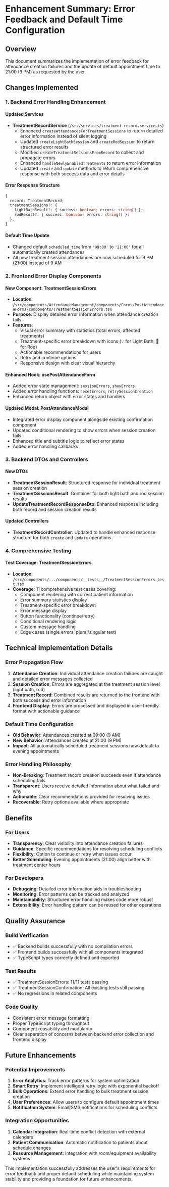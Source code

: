 # Enhancement Summary: Error Feedback and Default Time Configuration

## Overview

This document summarizes the implementation of error feedback for attendance creation failures and the update of default appointment time to 21:00 (9 PM) as requested by the user.

## Changes Implemented

### 1. Backend Error Handling Enhancement

#### Updated Services

- **TreatmentRecordService** (`/src/services/treatment-record.service.ts`)
  - Enhanced `createAttendancesForTreatmentSessions` to return detailed error information instead of silent logging
  - Updated `createLightBathSession` and `createRodSession` to return structured error results
  - Modified `createTreatmentSessionsFromRecord` to collect and propagate errors
  - Enhanced `handleNewlyEnabledTreatments` to return error information
  - Updated `create` and `update` methods to return comprehensive response with both success data and error details

#### Error Response Structure

```typescript
{
  record: TreatmentRecord;
  treatmentSessions?: {
    lightBathResult?: { success: boolean; errors: string[] };
    rodResult?: { success: boolean; errors: string[] };
  };
}
```

#### Default Time Update

- Changed default `scheduled_time` from `'09:00'` to `'21:00'` for all automatically created attendances
- All new treatment session attendances are now scheduled for 9 PM (21:00) instead of 9 AM

### 2. Frontend Error Display Components

#### New Component: TreatmentSessionErrors

- **Location**: `/src/components/AttendanceManagement/components/Forms/PostAttendanceForms/components/TreatmentSessionErrors.tsx`
- **Purpose**: Display detailed error information when attendance creation fails
- **Features**:
  - Visual error summary with statistics (total errors, affected treatments)
  - Treatment-specific error breakdown with icons (💡 for Light Bath, 🔮 for Rod)
  - Actionable recommendations for users
  - Retry and continue options
  - Responsive design with clear visual hierarchy

#### Enhanced Hook: usePostAttendanceForm

- Added error state management: `sessionErrors`, `showErrors`
- Added error handling functions: `resetErrors`, `retrySessionCreation`
- Enhanced return object with error states and handlers

#### Updated Modal: PostAttendanceModal

- Integrated error display component alongside existing confirmation component
- Updated conditional rendering to show errors when session creation fails
- Enhanced title and subtitle logic to reflect error states
- Added error handling callbacks

### 3. Backend DTOs and Controllers

#### New DTOs

- **TreatmentSessionResult**: Structured response for individual treatment session creation
- **TreatmentSessionsResult**: Container for both light bath and rod session results
- **UpdateTreatmentRecordResponseDto**: Enhanced response including both record and session creation results

#### Updated Controllers

- **TreatmentRecordController**: Updated to handle enhanced response structure for both `create` and `update` operations

### 4. Comprehensive Testing

#### Test Coverage: TreatmentSessionErrors

- **Location**: `/src/components/.../components/__tests__/TreatmentSessionErrors.test.tsx`
- **Coverage**: 11 comprehensive test cases covering:
  - Component rendering with correct patient information
  - Error summary statistics display
  - Treatment-specific error breakdown
  - Error message display
  - Button functionality (continue/retry)
  - Conditional rendering logic
  - Custom message handling
  - Edge cases (single errors, plural/singular text)

## Technical Implementation Details

### Error Propagation Flow

1. **Attendance Creation**: Individual attendance creation failures are caught and detailed error messages collected
2. **Session Creation**: Errors are aggregated at the treatment session level (light bath, rod)
3. **Treatment Record**: Combined results are returned to the frontend with both success and error information
4. **Frontend Display**: Errors are processed and displayed in user-friendly format with actionable guidance

### Default Time Configuration

- **Old Behavior**: Attendances created at 09:00 (9 AM)
- **New Behavior**: Attendances created at 21:00 (9 PM)
- **Impact**: All automatically scheduled treatment sessions now default to evening appointments

### Error Handling Philosophy

- **Non-Breaking**: Treatment record creation succeeds even if attendance scheduling fails
- **Transparent**: Users receive detailed information about what failed and why
- **Actionable**: Clear recommendations provided for resolving issues
- **Recoverable**: Retry options available where appropriate

## Benefits

### For Users

- **Transparency**: Clear visibility into attendance creation failures
- **Guidance**: Specific recommendations for resolving scheduling conflicts
- **Flexibility**: Option to continue or retry when issues occur
- **Better Scheduling**: Evening appointments (21:00) align better with treatment center hours

### For Developers

- **Debugging**: Detailed error information aids in troubleshooting
- **Monitoring**: Error patterns can be tracked and analyzed
- **Maintainability**: Structured error handling makes code more robust
- **Extensibility**: Error handling pattern can be reused for other operations

## Quality Assurance

### Build Verification

- ✅ Backend builds successfully with no compilation errors
- ✅ Frontend builds successfully with all components integrated
- ✅ TypeScript types correctly defined and exported

### Test Results

- ✅ TreatmentSessionErrors: 11/11 tests passing
- ✅ TreatmentSessionConfirmation: All existing tests still passing
- ✅ No regressions in related components

### Code Quality

- Consistent error message formatting
- Proper TypeScript typing throughout
- Component reusability and modularity
- Clear separation of concerns between backend error collection and frontend display

## Future Enhancements

### Potential Improvements

1. **Error Analytics**: Track error patterns for system optimization
2. **Smart Retry**: Implement intelligent retry logic with exponential backoff
3. **Bulk Operations**: Extend error handling to bulk treatment session creation
4. **User Preferences**: Allow users to configure default appointment times
5. **Notification System**: Email/SMS notifications for scheduling conflicts

### Integration Opportunities

1. **Calendar Integration**: Real-time conflict detection with external calendars
2. **Patient Communication**: Automatic notification to patients about schedule changes
3. **Resource Management**: Integration with room/equipment availability systems

This implementation successfully addresses the user's requirements for error feedback and proper default scheduling while maintaining system stability and providing a foundation for future enhancements.
